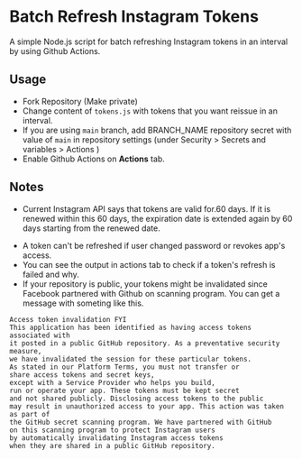 # Batch Refresh Instagram Tokens

A simple Node.js script for batch refreshing Instagram tokens in an interval by using Github Actions.

## Usage

- Fork Repository (Make private)
- Change content of `tokens.js` with tokens that you want reissue in an interval.
- If you are using `main` branch, add BRANCH_NAME repository secret with value of `main` in repository settings (under Security > Secrets and variables > Actions ) 
- Enable Github Actions on **Actions** tab. 



## Notes

* Current Instagram API says that tokens are valid for.60 days. If it is renewed within this 60 days, the expiration date is extended again by 60 days starting from the renewed date. 

- A token can't be refreshed if user changed password or revokes app's access. 
- You can see the output in actions tab to check if a token's refresh is failed and why.
- If your repository is public, your tokens might be invalidated since Facebook partnered with Github on scanning program. You can get a message with someting like this.
```
Access token invalidation FYI
This application has been identified as having access tokens associated with 
it posted in a public GitHub repository. As a preventative security measure,
we have invalidated the session for these particular tokens.
As stated in our Platform Terms, you must not transfer or 
share access tokens and secret keys, 
except with a Service Provider who helps you build, 
run or operate your app. These tokens must be kept secret 
and not shared publicly. Disclosing access tokens to the public 
may result in unauthorized access to your app. This action was taken as part of 
the GitHub secret scanning program. We have partnered with GitHub 
on this scanning program to protect Instagram users 
by automatically invalidating Instagram access tokens 
when they are shared in a public GitHub repository.

```
